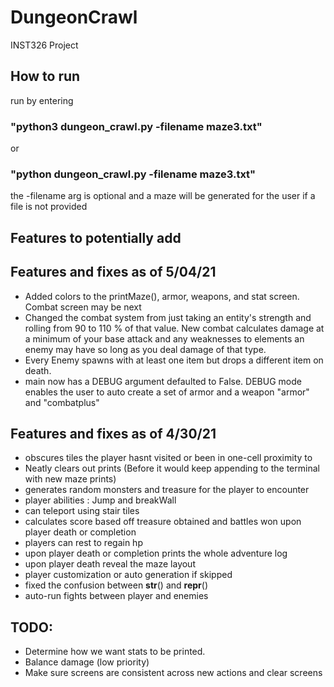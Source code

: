 # DungeonCrawl
INST326 Project
## How to run
run by entering 
### "python3 dungeon_crawl.py -filename maze3.txt"
or 
### "python dungeon_crawl.py -filename maze3.txt"
the -filename arg is optional and a maze will be generated for the user if a file is not provided
## Features to potentially add
    
## Features and fixes as of 5/04/21
  - Added colors to the printMaze(), armor, weapons, and stat screen. Combat screen may be next
  - Changed the combat system from just taking an entity's strength and rolling from 90 to 110 %
    of that value. New combat calculates damage at a minimum of your base attack and any weaknesses
    to elements an enemy may have so long as you deal damage of that type.
  - Every Enemy spawns with at least one item but drops a different item on death.
  - main now has a DEBUG argument defaulted to False.
      DEBUG mode enables the user to auto create a set of armor and a weapon
      "armor" and "combatplus"
## Features and fixes as of 4/30/21
  - obscures tiles the player hasnt visited or been in one-cell proximity to
  - Neatly clears out prints (Before it would keep appending to the terminal with new maze prints)
  - generates random monsters and treasure for the player to encounter
  - player abilities : Jump and breakWall
  - can teleport using stair tiles
  - calculates score based off treasure obtained and battles won upon player death or completion 
  - players can rest to regain hp
  - upon player death or completion prints the whole adventure log
  - upon player death reveal the maze layout
  - player customization or auto generation if skipped
  - fixed the confusion between __str__() and __repr__()
  - auto-run fights between player and enemies

##  TODO:
  - Determine how we want stats to be printed.
  - Balance damage (low priority)
  - Make sure screens are consistent across new actions and clear screens
